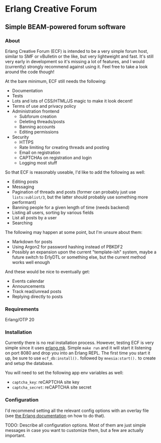 # Erlang Creative Forum
## Simple BEAM-powered forum software

### About

Erlang Creative Forum (ECF) is intended to be a very simple forum host, similar
to SMF or vBulletin or the like, but very lightweight and fast. It's still very
early in development so it's missing a lot of features, and I would (currently)
strongly recommend against using it. Feel free to take a look around the code
though!

At the bare minimum, ECF still needs the following:
* Documentation
* Tests
* Lots and lots of CSS/HTML/JS magic to make it look decent!
* Terms of use and privacy policy
* Administration frontend
    * Subforum creation
    * Deleting threads/posts
    * Banning accounts
    * Editing permissions
* Security
    * HTTPS
    * Rate limiting for creating threads and posting
    * Email on registration
    * CAPTCHAs on registration and login
    * Logging most stuff

So that ECF is reasonably useable, I'd like to add the following as well:
* Editing posts
* Messaging
* Pagination of threads and posts (former can probably just use `lists:sublist/3`,
but the latter should probably use something more performant)
* Banning people for a given length of time (needs backend)
* Listing all users, sorting by various fields
* List all posts by a user
* Searching

The following may happen at some point, but I'm unsure about them:
* Markdown for posts
* Using Argon2 for password hashing instead of PBKDF2
* Possibly an expansion upon the current "template-ish" system, maybe a future
switch to ErlyDTL or something else, but the current method works well enough

And these would be nice to eventually get:
* Events calendar
* Announcements
* Track read/unread posts
* Replying directly to posts

### Requirements
Erlang/OTP 20


### Installation
Currently there is no real installation process. However, testing ECF is very
simple since it uses [erlang.mk](https://erlang.mk). Simple `make run` and it
will start it listening on port 8080 and drop you into an Erlang REPL. The first
time you start it up, be sure to use `ecf_db:install().` followed by
`mnesia:start().` to create and setup the database.

You will need to set the following app env variables as well:
* `captcha_key`: reCAPTCHA site key
* `captcha_secret`: reCAPTCHA site secret

### Configuration
I'd recommend setting all the relevant config options with an overlay file (see
[the Erlang documentation](http://erlang.org/doc/man/config.html) on how to do
that).

TODO: Describe all configuration options. Most of them are just simple messages
in case you want to customize them, but a few are actually important.

